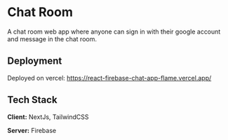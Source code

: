 # Chat Room

A chat room web app where anyone can sign in with their google account and message in the chat room.

## Deployment

Deployed on vercel: https://react-firebase-chat-app-flame.vercel.app/


## Tech Stack

**Client:** NextJs, TailwindCSS

**Server:** Firebase

